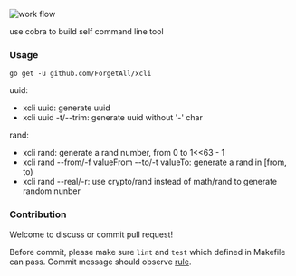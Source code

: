 ![work flow](https://github.com/ForgetAll/xcli/actions/workflows/build.yml/badge.svg)

use cobra to build self command line tool

### Usage
```shell
go get -u github.com/ForgetAll/xcli
```

uuid:

* xcli uuid: generate uuid
* xcli uuid -t/--trim: generate uuid without '-' char

rand:

* xcli rand: generate a rand number, from 0 to 1<<63 - 1
* xcli rand --from/-f valueFrom --to/-t valueTo: generate a rand in [from, to)
* xcli rand --real/-r: use crypto/rand instead of math/rand to generate random nunber

### Contribution
Welcome to discuss or commit pull request!

Before commit, please make sure `lint` and `test` which defined in Makefile can pass.
Commit message should observe [rule](https://github.com/woai3c/Front-end-articles/blob/master/git%20commit%20style.md).
